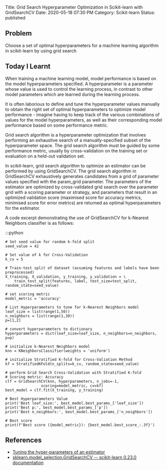 Title: Grid Search Hyperparameter Optimization in Scikit-learn with GridSearchCV
Date: 2020-05-18 07:30 PM
Category: Scikit-learn
Status: published

## Problem

Choose a set of optimal hyperparameters for a machine learning algorithm in scikit-learn by using grid search

## Today I Learnt

When training a machine learning model, model performance is based on the model hyperparameters specified. A hyperparameter is a parameter whose value is used to control the learning process, in contrast to other model parameters which are learned during the learning process.

It is often laborious to define and tune the hyperparameter values manually to obtain the right set of optimal hyperparameters to optimize model performance - imagine having to keep track of the various combinations of values for the model hyperparameters, as well as their corresponding model performance based on some performance metric.

Grid search algorithm is a hyperparameter optimization that involves performing an exhaustive search of a manually-specified subset of the hyperparameter space. The grid search algorithm must be guided by some performance metric, usually by cross-validation on the training set or evaluation on a held-out validation set.

In scikit-learn, grid search algorithm to optimize an estimator can be performed by using GridSearchCV. The grid search algorithm in GridSearchCV exhaustively generates candidates from a grid of parameter values specified with the param_grid parameter. The parameters of the estimator are optimized by cross-validated grid search over the parameter grid with a scoring parameter or strategy, and parameters that result in an optimized validation score (maximised score for accuracy metrics, minimised score for error metrics) are returned as optimal hyperparameters for the estimator.

A code excerpt demonstrating the use of GridSearchCV for k-Nearest Neighbors classifier is as follows:

:::python

    # Set seed value for random k-fold split
    seed_value = 42

    # Set value of k for Cross-Validation
    k_cv = 5

    # Train-test split of dataset (assuming features and labels have been preprocessed)
    X_training, X_validation, y_training, y_validation = \
        train_test_split(features, label, test_size=test_split, random_state=seed_value)

    # set scoring metric
    model_metric = 'accuracy'

    # List Hyperparameters to tune for k-Nearest Neighbors model
    leaf_size = list(range(1,50))
    n_neighbors = list(range(1,30))
    p=[1,2]

    # convert hyperparameters to dictionary
    hyperparameters = dict(leaf_size=leaf_size, n_neighbors=n_neighbors, p=p)

    # initialize k-Nearest Neighbors model
    knn = KNeighborsClassifier(weights = 'uniform')

    # initialize Stratified K-fold for Cross-Valiation Method
    kf = StratifiedKFold(n_splits=k_cv, random_state=seed_value)

    # perform Grid Search Cross-Validation with Stratified K-fold
    # Scoring metric: Accuracy
    clf = GridSearchCV(knn, hyperparameters, n_jobs=-1,
                    scoring=model_metric, cv=kf)
    best_model = clf.fit(X_training, y_training)

    # Best Hyperparameters Value
    print('Best leaf_size:', best_model.best_params_['leaf_size'])
    print('Best p:', best_model.best_params_['p'])
    print('Best n_neighbors:', best_model.best_params_['n_neighbors'])

    # Best score
    print(f'Best score ({model_metric}): {best_model.best_score_:.3f}')


## References

- [Tuning the hyper-parameters of an estimator](https://scikit-learn.org/stable/modules/grid_search.html)
- [sklearn.model_selection.GridSearchCV -- scikit-learn 0.23.0 documentation](https://scikit-learn.org/stable/modules/generated/sklearn.model_selection.GridSearchCV.html)